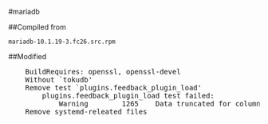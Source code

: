 #mariadb

##Compiled from
<pre><code>mariadb-10.1.19-3.fc26.src.rpm</code></pre>

##Modified

<pre>
	BuildRequires: openssl, openssl-devel
	Without `tokudb'
	Remove test `plugins.feedback_plugin_load'
		plugins.feedback_plugin_load test failed:
			Warning        1265    Data truncated for column 'VARIABLE_VALUE' at row 498
	Remove systemd-releated files
</pre>
